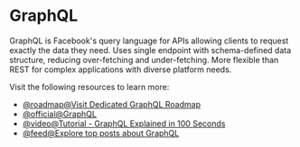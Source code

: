# GraphQL

GraphQL is Facebook's query language for APIs allowing clients to request exactly the data they need. Uses single endpoint with schema-defined data structure, reducing over-fetching and under-fetching. More flexible than REST for complex applications with diverse platform needs.

Visit the following resources to learn more:

- [@roadmap@Visit Dedicated GraphQL Roadmap](https://roadmap.sh/graphql)
- [@official@GraphQL](https://graphql.org/)
- [@video@Tutorial - GraphQL Explained in 100 Seconds](https://www.youtube.com/watch?v=eIQh02xuVw4)
- [@feed@Explore top posts about GraphQL](https://app.daily.dev/tags/graphql?ref=roadmapsh)